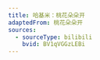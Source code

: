 ```yaml
---
title: 哈基米：桃花朵朵开
adaptedFrom: 桃花朵朵开
sources:
  - sourceType: bilibili
    bvid: BV1qVGGzLEBi
---
```

